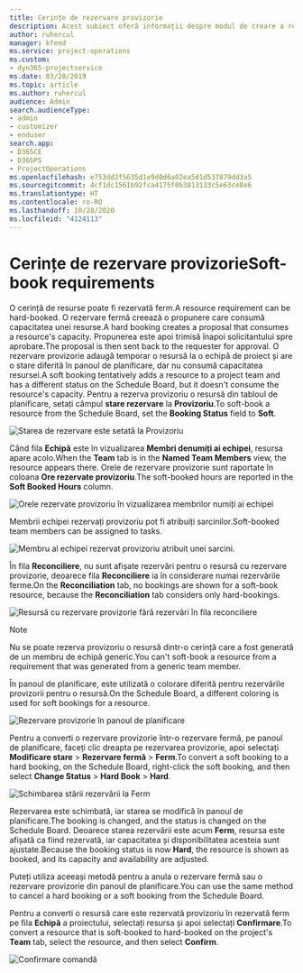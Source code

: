 ```yaml
---
title: Cerințe de rezervare provizorie
description: Acest subiect oferă informații despre modul de creare a rezervărilor provizorii.
author: ruhercul
manager: kfend
ms.service: project-operations
ms.custom:
- dyn365-projectservice
ms.date: 03/28/2019
ms.topic: article
ms.author: ruhercul
audience: Admin
search.audienceType:
- admin
- customizer
- enduser
search.app:
- D365CE
- D365PS
- ProjectOperations
ms.openlocfilehash: e753dd2f5635d1e9d0d6a02ea5d1d537879dd3a5
ms.sourcegitcommit: 4cf1dc1561b92fca4175f0b3813133c5e63ce8e6
ms.translationtype: HT
ms.contentlocale: ro-RO
ms.lasthandoff: 10/28/2020
ms.locfileid: "4124113"
---
```

# <a name="soft-book-requirements"></a><span data-ttu-id="f7b58-103">Cerințe de rezervare provizorie</span><span class="sxs-lookup"><span data-stu-id="f7b58-103">Soft-book requirements</span></span>

<span data-ttu-id="f7b58-104">O cerință de resurse poate fi rezervată ferm.</span><span class="sxs-lookup"><span data-stu-id="f7b58-104">A resource requirement can be hard-booked.</span></span> <span data-ttu-id="f7b58-105">O rezervare fermă creează o propunere care consumă capacitatea unei resurse.</span><span class="sxs-lookup"><span data-stu-id="f7b58-105">A hard booking creates a proposal that consumes a resource's capacity.</span></span> <span data-ttu-id="f7b58-106">Propunerea este apoi trimisă înapoi solicitantului spre aprobare.</span><span class="sxs-lookup"><span data-stu-id="f7b58-106">The proposal is then sent back to the requester for approval.</span></span> <span data-ttu-id="f7b58-107">O rezervare provizorie adaugă temporar o resursă la o echipă de proiect și are o stare diferită în panoul de planificare, dar nu consumă capacitatea resursei.</span><span class="sxs-lookup"><span data-stu-id="f7b58-107">A soft booking tentatively adds a resource to a project team and has a different status on the Schedule Board, but it doesn't consume the resource's capacity.</span></span> <span data-ttu-id="f7b58-108">Pentru a rezerva provizoriu o resursă din tabloul de planificare, setați câmpul **stare rezervare** la **Provizoriu**.</span><span class="sxs-lookup"><span data-stu-id="f7b58-108">To soft-book a resource from the Schedule Board, set the **Booking Status** field to **Soft**.</span></span>

![Starea de rezervare este setată la Provizoriu](media/Resource-Management-image77.png)

<span data-ttu-id="f7b58-110">Când fila **Echipă** este în vizualizarea **Membri denumiți ai echipei**, resursa apare acolo.</span><span class="sxs-lookup"><span data-stu-id="f7b58-110">When the **Team** tab is in the **Named Team Members** view, the resource appears there.</span></span> <span data-ttu-id="f7b58-111">Orele de rezervare provizorie sunt raportate în coloana **Ore rezervate provizoriu**.</span><span class="sxs-lookup"><span data-stu-id="f7b58-111">The soft-booked hours are reported in the **Soft Booked Hours** column.</span></span>

![Orele rezervate provizoriu în vizualizarea membrilor numiți ai echipei](media/Resource-Management-image78.png)

<span data-ttu-id="f7b58-113">Membrii echipei rezervați provizoriu pot fi atribuiți sarcinilor.</span><span class="sxs-lookup"><span data-stu-id="f7b58-113">Soft-booked team members can be assigned to tasks.</span></span>

![Membru al echipei rezervat provizoriu atribuit unei sarcini.](media/Resource-Management-image79.png)

<span data-ttu-id="f7b58-115">În fila **Reconciliere**, nu sunt afișate rezervări pentru o resursă cu rezervare provizorie, deoarece fila **Reconciliere** ia în considerare numai rezervările ferme.</span><span class="sxs-lookup"><span data-stu-id="f7b58-115">On the **Reconciliation** tab, no bookings are shown for a soft-book resource, because the **Reconciliation** tab considers only hard-bookings.</span></span>

![Resursă cu rezervare provizorie fără rezervări în fila reconciliere](media/Resource-Management-image80.png)

> [!NOTE]
> <span data-ttu-id="f7b58-117">Nu se poate rezerva provizoriu o resursă dintr-o cerință care a fost generată de un membru de echipă generic.</span><span class="sxs-lookup"><span data-stu-id="f7b58-117">You can't soft-book a resource from a requirement that was generated from a generic team member.</span></span>

<span data-ttu-id="f7b58-118">În panoul de planificare, este utilizată o colorare diferită pentru rezervările provizorii pentru o resursă.</span><span class="sxs-lookup"><span data-stu-id="f7b58-118">On the Schedule Board, a different coloring is used for soft bookings for a resource.</span></span>

![Rezervare provizorie în panoul de planificare](media/Resource-Management-image81.png)

<span data-ttu-id="f7b58-120">Pentru a converti o rezervare provizorie într-o rezervare fermă, pe panoul de planificare, faceți clic dreapta pe rezervarea provizorie, apoi selectați **Modificare stare** \> **Rezervare fermă** \> **Ferm**.</span><span class="sxs-lookup"><span data-stu-id="f7b58-120">To convert a soft booking to a hard booking, on the Schedule Board, right-click the soft booking, and then select **Change Status** \> **Hard Book** \> **Hard**.</span></span>

![Schimbarea stării rezervării la Ferm](media/Resource-Management-image82.png)

<span data-ttu-id="f7b58-122">Rezervarea este schimbată, iar starea se modifică în panoul de planificare.</span><span class="sxs-lookup"><span data-stu-id="f7b58-122">The booking is changed, and the status is changed on the Schedule Board.</span></span> <span data-ttu-id="f7b58-123">Deoarece starea rezervării este acum **Ferm**, resursa este afișată ca fiind rezervată, iar capacitatea și disponibilitatea acesteia sunt ajustate.</span><span class="sxs-lookup"><span data-stu-id="f7b58-123">Because the booking status is now **Hard**, the resource is shown as booked, and its capacity and availability are adjusted.</span></span>

<span data-ttu-id="f7b58-124">Puteți utiliza aceeași metodă pentru a anula o rezervare fermă sau o rezervare provizorie din panoul de planificare.</span><span class="sxs-lookup"><span data-stu-id="f7b58-124">You can use the same method to cancel a hard booking or a soft booking from the Schedule Board.</span></span>

<span data-ttu-id="f7b58-125">Pentru a converti o resursă care este rezervată provizoriu în rezervată ferm pe fila **Echipă** a proiectului, selectați resursa și apoi selectați **Confirmare**.</span><span class="sxs-lookup"><span data-stu-id="f7b58-125">To convert a resource that is soft-booked to hard-booked on the project's **Team** tab, select the resource, and then select **Confirm**.</span></span>

![Confirmare comandă](media/Resource-Management-image83.png)
